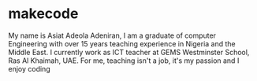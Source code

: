 # makecode

My name is Asiat Adeola Adeniran, I am a graduate of computer Engineering with over 15 years teaching experience in Nigeria and the Middle East. 
I currently work as ICT teacher at GEMS Westminster School, Ras Al Khaimah, UAE.
For me, teaching isn't a job, it's my passion and I enjoy coding
